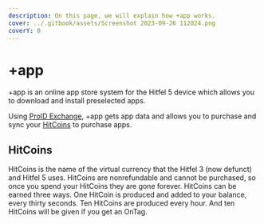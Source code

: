 ```yaml
---
description: On this page, we will explain how +app works.
cover: ../.gitbook/assets/Screenshot 2023-09-26 112024.png
coverY: 0
---
```


# +app

\+app is an online app store system for the Hitfel 5 device which allows you to download and install preselected apps.

Using [ProID Exchange](proid-exchange-hitfel-5.md), +app gets app data and allows you to purchase and sync your [HitCoins](+app.md#hitcoins) to purchase apps.

## HitCoins

HitCoins is the name of the virtual currency that the Hitfel 3 (now defunct) and Hitfel 5 uses. HitCoins are nonrefundable and cannot be purchased, so once you spend your HitCoins they are gone forever. HitCoins can be earned three ways. One HitCoin is produced and added to your balance, every thirty seconds. Ten HitCoins are produced every hour. And ten HitCoins will be given if you get an OnTag.
